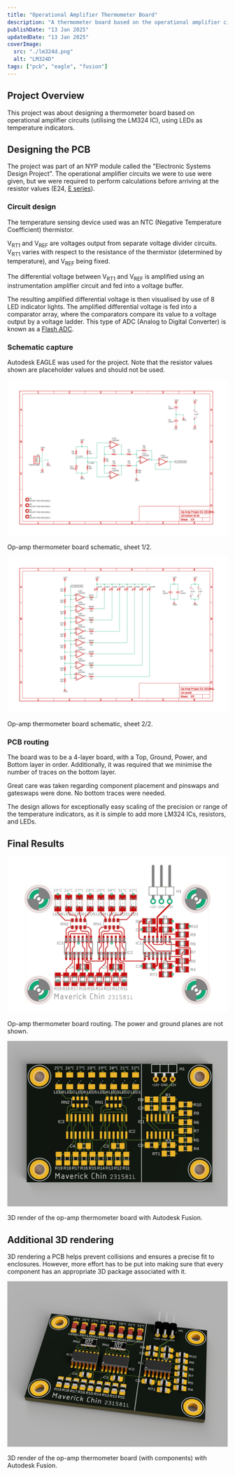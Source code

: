 ```yaml
---
title: "Operational Amplifier Thermometer Board"
description: "A thermometer board based on the operational amplifier circuits with LED temperature indicators."
publishDate: "13 Jan 2025"
updatedDate: "13 Jan 2025"
coverImage:
  src: "./lm324d.png"
  alt: "LM324D"
tags: ["pcb", "eagle", "fusion"]
---
```


## Project Overview
This project was about designing a thermometer board based on operational amplifier circuits (utilising the LM324 IC), using LEDs as temperature indicators. 

## Designing the PCB
The project was part of an NYP module called the "Electronic Systems Design Project". The operational amplifier circuits we were to use were given, but we were required to perform calculations before arriving at the resistor values (E24, [E series](https://en.wikipedia.org/wiki/E_series_of_preferred_numbers)).

### Circuit design
The temperature sensing device used was an NTC (Negative Temperature Coefficient) thermistor.

V<sub>RT1</sub> and V<sub>REF</sub> are voltages output from separate voltage divider circuits. V<sub>RT1</sub> varies with respect to the resistance of the thermistor (determined by temperature), and V<sub>REF</sub> being fixed.

The differential voltage between V<sub>RT1</sub> and V<sub>REF</sub> is amplified using an instrumentation amplifier circuit and fed into a voltage buffer.

The resulting amplified differential voltage is then visualised by use of 8 LED indicator lights. The amplified differential voltage is fed into a comparator array, where the comparators compare its value to a voltage output by a voltage ladder. This type of ADC (Analog to Digital Converter) is known as a [Flash ADC](https://en.wikipedia.org/wiki/Flash_ADC).

### Schematic capture
Autodesk EAGLE was used for the project. Note that the resistor values shown are placeholder values and should not be used.
<div class="relative w-full">

  ![Op-amp thermometer board schematic sheet 1 of 2](op_amp_thermometer_board_schematic_1.png)
  <p class="text-center mt-[-24px] italic">Op-amp thermometer board schematic, sheet 1/2.</p>
</div>
<div class="relative w-full">

  ![Op-amp thermometer board schematic sheet 2 of 2](op_amp_thermometer_board_schematic_2.png)
  <p class="text-center mt-[-24px] italic">Op-amp thermometer board schematic, sheet 2/2.</p>
</div>

### PCB routing
The board was to be a 4-layer board, with a Top, Ground, Power, and Bottom layer in order. Additionally, it was required that we minimise the number of traces on the bottom layer.

Great care was taken regarding component placement and pinswaps and gateswaps were done. No bottom traces were needed.

The design allows for exceptionally easy scaling of the precision or range of the temperature indicators, as it is simple to add more LM324 ICs, resistors, and LEDs.

## Final Results
<div class="relative w-full">

  ![Op-amp thermometer board routing](op_amp_thermometer_board.png)
  <p class="text-center mt-[-24px] italic">Op-amp thermometer board routing. The power and ground planes are not shown.</p>
</div>

<div class="relative w-full">

  ![Op-amp thermometer board 3D render](op_amp_thermometer_board_3d.png)
  <p class="text-center mt-[-24px] italic">3D render of the op-amp thermometer board with Autodesk Fusion.</p>
</div>

## Additional 3D rendering

3D rendering a PCB helps prevent collisions and ensures a precise fit to enclosures. However, more effort has to be put into making sure that every component has an appropriate 3D package associated with it.

<div class="relative w-full">

  ![Op-amp thermometer board with components 3D render](op_amp_thermometer_board_3d_with_components.png)
  <p class="text-center mt-[-24px] italic">3D render of the op-amp thermometer board (with components) with Autodesk Fusion.</p>
</div>